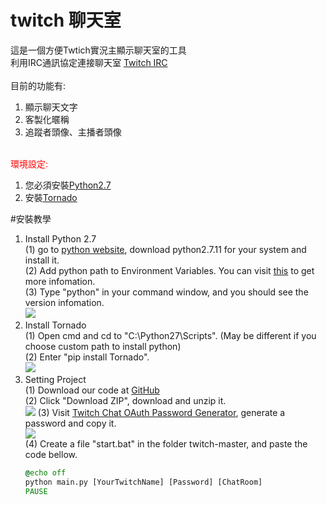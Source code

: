 # twitch 聊天室
這是一個方便Twtich實況主顯示聊天室的工具<br>
利用IRC通訊協定連接聊天室&nbsp;<a href="http://help.twitch.tv/customer/portal/articles/1302780-twitch-irc" target="_blank">Twitch IRC</a><br>
<br>
目前的功能有:<br>
<ol>
<li>顯示聊天文字</li>
<li>客製化暱稱</li>
<li>追蹤者頭像、主播者頭像</li>
</ol>
<br>
<font color='red'>環境設定:</font><br>
<ol>
<li>您必須安裝<a href='https://www.python.org/'>Python2.7</a></li>
<li>安裝<a href='http://www.tornadoweb.org/en/stable/'>Tornado</a></li>
</ol>
#安裝教學
<ol>
<li>Install Python 2.7<br>
(1) go to <a href="https://www.python.org/downloads/" target="_blank">python website</a>, download python2.7.11 for your system and install it.<br>
(2) Add python path to Environment Variables. You can visit <a href="https://docs.python.org/2/using/windows.html">this</a> to get more infomation.<br>
(3) Type "python" in your command window, and you should see the version infomation.<br>
<img src="http://i.imgur.com/pAxx8c0.png"/>

</li>
<li>Install Tornado<br>
(1) Open cmd and cd to "C:\Python27\Scripts". (May be different if you choose custom path to install python)<br>
(2) Enter "pip install Tornado".<br>
<img src="http://i.imgur.com/GMOQDMQ.png"/>

</li>
<li>Setting Project<br>
(1) Download our code at <a href = "https://github.com/oscar60310/twitch">GitHub</a><br>
(2) Click "Download ZIP", download and unzip it.<br>
<img src="http://i.imgur.com/t435iwF.png"/>
(3) Visit <a href="http://twitchapps.com/tmi/">Twitch Chat OAuth Password Generator</a>, generate a password and copy it.<br>
<img src="http://i.imgur.com/OUz1s6j.png"/><br>
(4) Create a file "start.bat" in the folder twitch-master, and paste the code bellow.

```bat
@echo off
python main.py [YourTwitchName] [Password] [ChatRoom]
PAUSE
```
</li>
</ol>
